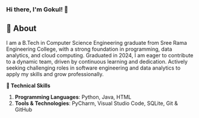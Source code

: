 


<!--
**chenchugokuljangam13/chenchugokuljangam13** is a ✨ _special_ ✨ repository because its `README.md` (this file) appears on your GitHub profile.

Here are some ideas to get you started:

- 🔭 I’m currently working on ...
- 🌱 I’m currently learning ...
- 👯 I’m looking to collaborate on ...
- 🤔 I’m looking for help with ...
- 💬 Ask me about ...
- 📫 How to reach me: ...
- 😄 Pronouns: ...
- ⚡ Fun fact: ...
-->

<h3 align="left">Hi there, I'm Gokul! 👋</h3>
<p align="left">
</p>

## 🔭 About

I am a B.Tech in Computer Science Engineering graduate from Sree Rama Engineering College, with a strong foundation in programming, data analytics, and cloud computing. Graduated in 2024, I am eager to contribute to a dynamic team, driven by continuous learning and dedication. Actively seeking challenging roles in software engineering and data analytics to apply my skills and grow professionally.



**🌱 Technical Skills**
1. **Programming Languages**: Python, Java, HTML
2. **Tools & Technologies**: PyCharm, Visual Studio Code, SQLite, Git & GitHub

